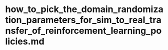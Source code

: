 # how_to_pick_the_domain_randomization_parameters_for_sim_to_real_transfer_of_reinforcement_learning_policies.md

<!-- REFERENCE -->
